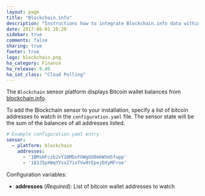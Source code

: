 ```yaml
---
layout: page
title: "Blockchain.info"
description: "Instructions how to integrate Blockchain.info data within Home Assistant."
date: 2017-06-01 16:20
sidebar: true
comments: false
sharing: true
footer: true
logo: blockchain.png
ha_category: Finance
ha_release: 0.46
ha_iot_class: "Cloud Polling"
---
```



The `Blockchain` sensor platform displays Bitcoin wallet balances from [blockchain.info](https://blockchain.info).

To add the Blockchain sensor to your installation, specify a list of bitcoin addresses to watch in the `configuration.yaml` file.  The sensor state will be the sum of the balances of all addresses listed.

```yaml
# Example configuration.yaml entry
sensor:
  - platform: blockchain
    addresses:
      - '1BMsHFczb2vY1BMDvFGWgGU8mkWVm5fupp'
      - '183J5pXWqYYsxZ7inTVw9tEpejDXyMFroe'
```

Configuration variables:

- **addresses** (*Required*): List of bitcoin wallet addresses to watch 
